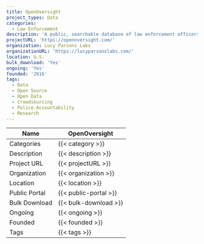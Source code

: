 ```yaml
---
title: OpenOversight
project_types: Data
categories:
  - Law Enforcement
description: 'A public, searchable database of law enforcement officers.'
projectURL: 'https://openoversight.com/'
organization: Lucy Parsons Labs
organizationURL: 'https://lucyparsonslabs.com/'
location: U.S.
bulk_download: 'Yes'
ongoing: 'Yes'
founded: '2016'
tags:
  - Data
  - Open Source
  - Open Data
  - Crowdsourcing
  - Police Accountability
  - Research
---
```



Name                    |  OpenOversight   
------------------------|----
Categories              | {{< category >}} 
Description             | {{< description >}} 
Project URL             | {{< projectURL >}} 
Organization            | {{< organization >}} 
Location                | {{< location >}} 
Public Portal           | {{< public-portal >}} 
Bulk Download           | {{< bulk-download >}} 
Ongoing                 | {{< ongoing >}} 
Founded                 | {{< founded >}} 
Tags                    | {{< tags >}} 
